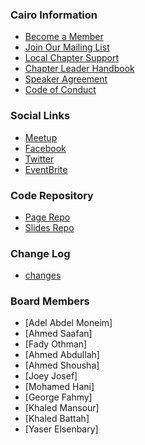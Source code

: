 
### Cairo Information
* [Become a Member](https://www.owasp.org/index.php/Membership)
* [Join Our Mailing List](https://groups.google.com/a/owasp.org/forum/?pli=1#!forum/cairo-chapter)
* [Local Chapter Support](https://www.owasp.org/index.php/Local_Chapter_Supporter)
* [Chapter Leader Handbook](https://www.owasp.org/index.php/Chapter_Leader_Handbook)
* [Speaker Agreement](https://www.owasp.org/index.php/Speaker_Agreement)
* [Code of Conduct](https://www.owasp.org/index.php/Governance/Conference_Policies)

### Social Links
* [Meetup](https://www.meetup.com/OWASP-Cairo-Chapter/)
* [Facebook](https://www.facebook.com/OWASPCairo)
* [Twitter](https://twitter.com/owaspegypt)
* [EventBrite](https://www.eventbrite.com/o/owasp-cairo-chapter-6244472455)


### Code Repository
* [Page Repo](https://github.com/OWASP/www-chapter-cairo)
* [Slides Repo](https://github.com/OWASP/www-chapter-cairo/tree/master/assets/slides)

### Change Log
* [changes](https://github.com/OWASP/www-chapter-cairo/commits/master)

### Board Members
* [Adel Abdel Moneim]
* [Ahmed Saafan]
* [Fady Othman]
* [Ahmed Abdullah]
* [Ahmed Shousha]
* [Joey Josef]
* [Mohamed Hani]
* [George Fahmy]
* [Khaled Mansour]
* [Khaled Battah]
* [Yaser Elsenbary]
